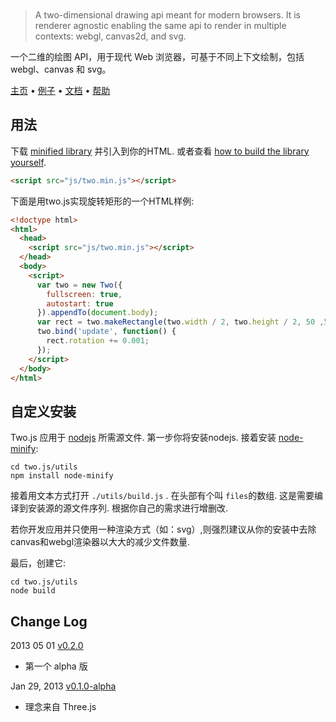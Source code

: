 <h1 id="masthead" style="display: block; width: 285px; height: 80px; background: url(http://jonobr1.github.io/two.js/images/logo.gif) center center no-repeat; overflow: hidden; text-indent: -9999px;">two.js</h1>

> A two-dimensional drawing api meant for modern browsers. It is renderer agnostic enabling the same api to render in multiple contexts: webgl, canvas2d, and svg.

一个二维的绘图 API，用于现代 Web 浏览器，可基于不同上下文绘制，包括 webgl、canvas 和 svg。

[主页](http://jonobr1.github.com/two.js) • [例子](http://jonobr1.github.com/two.js/#examples) • [文档](http://jonobr1.github.com/two.js/#documentation) • [帮助](http://stackoverflow.com/questions/tagged/two.js)

## 用法
下载 [minified library](https://raw.github.com/jonobr1/two.js/master/build/two.min.js) 并引入到你的HTML. 或者查看 [how to build the library yourself](https://github.com/jonobr1/two.js#custom-build).

```html
<script src="js/two.min.js"></script>
```

下面是用two.js实现旋转矩形的一个HTML样例:

```html
<!doctype html>
<html>
  <head>
    <script src="js/two.min.js"></script>
  </head>
  <body>
    <script>
      var two = new Two({
        fullscreen: true,
        autostart: true
      }).appendTo(document.body);
      var rect = two.makeRectangle(two.width / 2, two.height / 2, 50 ,50);
      two.bind('update', function() {
        rect.rotation += 0.001;
      });
    </script>
  </body>
</html>
```

## 自定义安装
Two.js 应用于 [nodejs](http://nodejs.org/) 所需源文件. 第一步你将安装nodejs. 接着安装 [node-minify](https://npmjs.org/package/node-minify):

```
cd two.js/utils
npm install node-minify
```

接着用文本方式打开 `./utils/build.js` . 在头部有个叫 `files`的数组. 这是需要编译到安装源的源文件序列. 根据你自己的需求进行增删改.

若你开发应用并只使用一种渲染方式（如：svg）,则强烈建议从你的安装中去除canvas和webgl渲染器以大大的减少文件数量.

最后，创建它:

```
cd two.js/utils
node build
```

## Change Log

2013 05 01 [v0.2.0](https://github.com/jonobr1/two.js/tree/v0.2.0)
+ 第一个 alpha 版

Jan 29, 2013 [v0.1.0-alpha](https://github.com/jonobr1/two.js/tree/v0.1.0-alpha)
+ 理念来自 Three.js
